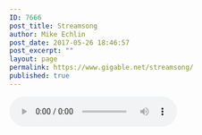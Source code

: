 ```yaml
---
ID: 7666
post_title: Streamsong
author: Mike Echlin
post_date: 2017-05-26 18:46:57
post_excerpt: ""
layout: page
permalink: https://www.gigable.net/streamsong/
published: true
---
```

<audio controls>
  <source src="song">
Your browser does not support the audio element.
</audio>

<script type="text/javascript">
var queryString= window.location.search;
queryString = queryString.substring(51);
var tune = queryString.slice (0, -4);
var songUrl = "https://s3-us-west-2.amazonaws.com/gigable.tracks/" + tune + ".mp3";
document.getElementById("song") = "songUrl";
</script>